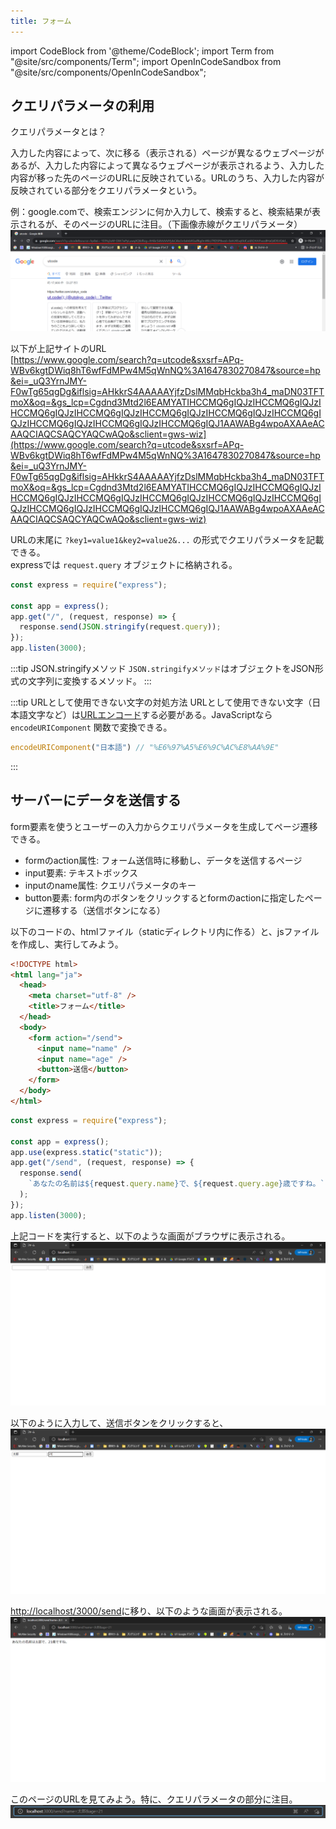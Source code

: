 ```yaml
---
title: フォーム
---
```


import CodeBlock from '@theme/CodeBlock';
import Term from "@site/src/components/Term";
import OpenInCodeSandbox from "@site/src/components/OpenInCodeSandbox";

## クエリパラメータの利用

クエリパラメータとは？

入力した内容によって、次に移る（表示される）ページが異なるウェブページがあるが、入力した内容によって異なるウェブページが表示されるよう、入力した内容が移った先のページのURLに反映されている。URLのうち、入力した内容が反映されている部分をクエリパラメータという。

例：google.comで、検索エンジンに何か入力して、検索すると、検索結果が表示されるが、そのページのURLに注目。（下画像赤線がクエリパラメータ）  
![クエリパラメータ](クエリパラメータ.png)

以下が上記サイトのURL  
[https://www.google.com/search?q=utcode&sxsrf=APq-WBv6kgtDWiq8hT6wfFdMPw4M5qWnNQ%3A1647830270847&source=hp&ei=_uQ3YrnJMY-F0wTg65qgDg&iflsig=AHkkrS4AAAAAYjfzDslMMqbHckba3h4_maDN03TFTmoX&oq=&gs_lcp=Cgdnd3Mtd2l6EAMYATIHCCMQ6gIQJzIHCCMQ6gIQJzIHCCMQ6gIQJzIHCCMQ6gIQJzIHCCMQ6gIQJzIHCCMQ6gIQJzIHCCMQ6gIQJzIHCCMQ6gIQJzIHCCMQ6gIQJzIHCCMQ6gIQJ1AAWABg4wpoAXAAeACAAQCIAQCSAQCYAQCwAQo&sclient=gws-wiz](https://www.google.com/search?q=utcode&sxsrf=APq-WBv6kgtDWiq8hT6wfFdMPw4M5qWnNQ%3A1647830270847&source=hp&ei=_uQ3YrnJMY-F0wTg65qgDg&iflsig=AHkkrS4AAAAAYjfzDslMMqbHckba3h4_maDN03TFTmoX&oq=&gs_lcp=Cgdnd3Mtd2l6EAMYATIHCCMQ6gIQJzIHCCMQ6gIQJzIHCCMQ6gIQJzIHCCMQ6gIQJzIHCCMQ6gIQJzIHCCMQ6gIQJzIHCCMQ6gIQJzIHCCMQ6gIQJzIHCCMQ6gIQJzIHCCMQ6gIQJ1AAWABg4wpoAXAAeACAAQCIAQCSAQCYAQCwAQo&sclient=gws-wiz)

URLの末尾に `?key1=value1&key2=value2&...` の形式でクエリパラメータを記載できる。  
expressでは `request.query` オブジェクトに格納される。

```javascript title="script.js"
const express = require("express");

const app = express();
app.get("/", (request, response) => {
  response.send(JSON.stringify(request.query));
});
app.listen(3000);
```

:::tip JSON.stringifyメソッド
`JSON.stringifyメソッド`はオブジェクトをJSON形式の文字列に変換するメソッド。
:::

:::tip URLとして使用できない文字の対処方法
URLとして使用できない文字（日本語文字など）は[URLエンコード](https://ja.wikipedia.org/wiki/%E3%83%91%E3%83%BC%E3%82%BB%E3%83%B3%E3%83%88%E3%82%A8%E3%83%B3%E3%82%B3%E3%83%BC%E3%83%87%E3%82%A3%E3%83%B3%E3%82%B0)する必要がある。JavaScriptなら `encodeURIComponent` 関数で変換できる。

```javascript
encodeURIComponent("日本語") // "%E6%97%A5%E6%9C%AC%E8%AA%9E"
```
:::

## サーバーにデータを送信する
form要素を使うとユーザーの入力からクエリパラメータを生成してページ遷移できる。

- formのaction属性: フォーム送信時に移動し、データを送信するページ
- input要素: テキストボックス
- inputのname属性: クエリパラメータのキー
- button要素: form内のボタンをクリックするとformのactionに指定したページに遷移する（送信ボタンになる）

以下のコードの、htmlファイル（staticディレクトリ内に作る）と、jsファイルを作成し、実行してみよう。
```html title="index.html"
<!DOCTYPE html>
<html lang="ja">
  <head>
    <meta charset="utf-8" />
    <title>フォーム</title>
  </head>
  <body>
    <form action="/send">
      <input name="name" />
      <input name="age" />
      <button>送信</button>
    </form>
  </body>
</html>
```  
```javascript title="sever.js"
const express = require("express");

const app = express();
app.use(express.static("static"));
app.get("/send", (request, response) => {
  response.send(
    `あなたの名前は${request.query.name}で、${request.query.age}歳ですね。`
  );
});
app.listen(3000);
```

上記コードを実行すると、以下のような画面がブラウザに表示される。
![初めの画面](フォームの例①.png)

以下のように入力して、送信ボタンをクリックすると、
![初めの画面に入力](フォームの例②.png)

[http://localhost/3000/send](http://localhost/3000/send)に移り、以下のような画面が表示される。
![http://localhost/3000/sendの様子](フォームの例③.png)

このページのURLを見てみよう。特に、クエリパラメータの部分に注目。
![URLのクエリパラメータ](フォームのURL.png)